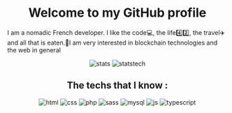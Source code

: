 <h1 align="center">Welcome to my GitHub profile</h1>

<p>I am a nomadic French developer. I like the code💻, the life4️⃣2️⃣, the travel✈️ and all that is eaten.🍔I am very interested in blockchain technologies and the web in general</p>

<p align="center">
  <img alt="stats" src="https://github-readme-stats.vercel.app/api?username=Erwann-M&theme=blue-green" />
  <img alt="statstech" src="https://github-readme-stats.vercel.app/api/top-langs/?username=Erwann-M&theme=blue-green" />
</p>

<h2 align="center">The techs that I know :</h2>

<p align="center">
  <img alt="html" src="https://img.shields.io/badge/HTML5-E34F26?style=for-the-badge&logo=html5&logoColor=white" />
  <img alt="css" src="https://img.shields.io/badge/CSS3-1572B6?style=for-the-badge&logo=css3&logoColor=white" />
  <img alt="php" src="https://img.shields.io/badge/PHP-777BB4?style=for-the-badge&logo=php&logoColor=white" />
  <img alt="sass" src="https://img.shields.io/badge/Sass-CC6699?style=for-the-badge&logo=sass&logoColor=white" />
  <img alt="mysql" src="https://img.shields.io/badge/MySQL-00000F?style=for-the-badge&logo=mysql&logoColor=white" />
  <img alt="js" src="https://img.shields.io/badge/JavaScript-F7DF1E?style=for-the-badge&logo=javascript&logoColor=black" />
  <img alt="typescript" src="https://img.shields.io/badge/TypeScript-007ACC?style=for-the-badge&logo=typescript&logoColor=white" />
</p>
